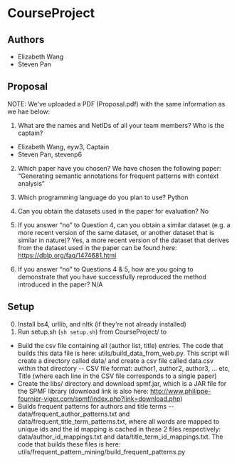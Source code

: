 # CourseProject

## Authors
* Elizabeth Wang
* Steven Pan

## Proposal
NOTE: We've uploaded a PDF (Proposal.pdf) with the same information as we hae below:

1. What are the names and NetIDs of all your team members? Who is the captain? 
* Elizabeth Wang, eyw3, Captain
* Steven Pan, stevenp6

2. Which paper have you chosen?
We have chosen the following paper: “Generating semantic annotations for frequent patterns with context analysis”

3. Which programming language do you plan to use?
Python

4. Can you obtain the datasets used in the paper for evaluation?
No

5. If you answer “no” to Question 4, can you obtain a similar dataset (e.g. a more recent version of the same dataset, or another dataset that is similar in nature)? 
Yes, a more recent version of the dataset that derives from the dataset used in the paper can be found here: https://dblp.org/faq/1474681.html

6. If you answer “no” to Questions 4 & 5, how are you going to demonstrate that you have successfully reproduced the method introduced in the paper? 
N/A

## Setup
0. Install bs4, urllib, and nltk (if they're not already installed)
1. Run setup.sh (`sh setup.sh`) from CourseProject/ to
* Build the csv file containing all (author list, title) entries. The code that builds this data file is here: utils/build_data_from_web.py. This script will create a directory called data/ and create a csv file called data.csv within that directory -- CSV file format: author1, author2, author3, ... etc, Title (where each line in the CSV file corresponds to a single paper)
* Create the libs/ directory and download spmf.jar, which is a JAR file for the SPMF library (download link is also here: http://www.philippe-fournier-viger.com/spmf/index.php?link=download.php)
* Builds frequent patterns for authors and title terms -- data/frequent_author_patterns.txt and data/frequent_title_term_patterns.txt, where all words are mapped to unique ids and the id mapping is cached in these 2 files respectively: data/author_id_mappings.txt and data/title_term_id_mappings.txt. The code that builds these files is here: utils/frequent_pattern_mining/build_frequent_patterns.py